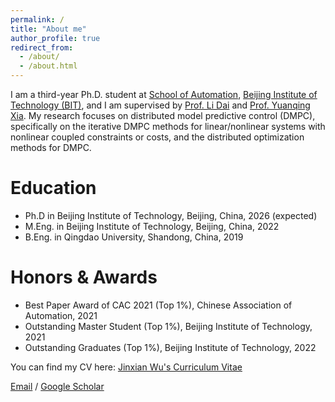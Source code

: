 ```yaml
---
permalink: /
title: "About me"
author_profile: true
redirect_from: 
  - /about/
  - /about.html
---
```


I am a third-year Ph.D. student at [School of Automation](https://ac.bit.edu.cn/), [Beijing Institute of Technology (BIT)](https://english.bit.edu.cn/), and I am supervised by [Prof. Li Dai](https://scholar.google.com.hk/citations?user=WDrzqT8AAAAJ&hl=zh-CN) and [Prof. Yuanqing Xia](https://scholar.google.com.hk/citations?user=HtedN3oAAAAJ&hl=zh-CN&oi=ao). My research focuses on distributed model predictive control (DMPC), specifically on the iterative DMPC methods for linear/nonlinear systems with nonlinear coupled constraints or costs, and the distributed optimization methods for DMPC.

Education
======

* Ph.D in Beijing Institute of Technology, Beijing, China, 2026 (expected)
* M.Eng. in Beijing Institute of Technology, Beijing, China, 2022
* B.Eng. in Qingdao University, Shandong, China, 2019

Honors & Awards
======
* Best Paper Award of CAC 2021 (Top 1%), Chinese Association of Automation, 2021
* Outstanding Master Student (Top 1%), Beijing Institute of Technology, 2021
* Outstanding Graduates (Top 1%), Beijing Institute of Technology, 2022


You can find my CV here: [Jinxian Wu's Curriculum Vitae](../assets/CV.pdf)

[Email](mailto:jinxianwu@bit.edu.cn) / [Google Scholar](https://scholar.google.com.hk/citations?hl=zh-CN&user=8NIQBqsAAAAJ)
